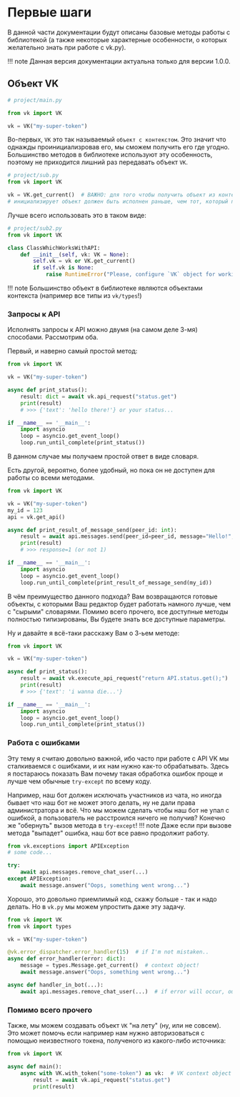 # Первые шаги

В данной части документации будут описаны базовые методы работы с библиотекой (а также некоторые характерные особенности, о которых желательно знать при работе с vk.py).

!!! note
    Данная версия документации актуальна только для версии 1.0.0.

## Объект VK

```python
# project/main.py

from vk import VK

vk = VK("my-super-token")
```

Во-первых, `VK` это так называемый `объект с контекстом`. Это значит что однажды проинициализровав его, мы сможем получить его где угодно.
Большинство методов в библиотеке используют эту особенность, поэтому не приходится лишний раз передавать объект `VK`.

```python
# project/sub.py
from vk import VK

vk = VK.get_current()  # ВАЖНО: для того чтобы получить объект из контекста, код который
# инициализирует объект должен быть исполнен раньше, чем тот, который пытается его получить.
```

Лучше всего использовать это в таком виде:

```python
# project/sub2.py
from vk import VK

class ClassWhichWorksWithAPI:
    def __init__(self, vk: VK = None):
        self.vk = vk or VK.get_current()
        if self.vk is None:
            raise RuntimeError("Please, configure `VK` object for working with this class.")
```

!!! note
    Большинство объект в библиотеке являются объектами контекста (например все типы из `vk/types`!)


### Запросы к API

Исполнять запросы к API можно двумя (на самом деле 3-мя) способами. Рассмотрим оба.

Первый, и наверно самый простой метод:

```python
from vk import VK

vk = VK("my-super-token")

async def print_status():
    result: dict = await vk.api_request("status.get")
    print(result)
    # >>> {'text': 'hello there!'} or your status...

if __name__ == '__main__':
    import asyncio
    loop = asyncio.get_event_loop()
    loop.run_until_complete(print_status())
```

В данном случае мы получаем простой ответ в виде словаря.

Есть другой, вероятно, более удобный, но пока он не доступен для работы со всеми методами.

```python
from vk import VK

vk = VK("my-super-token")
my_id = 123
api = vk.get_api()

async def print_result_of_message_send(peer_id: int):
    result = await api.messages.send(peer_id=peer_id, message="Hello!", random_id=0)
    print(result)
    # >>> response=1 (or not 1)

if __name__ == '__main__':
    import asyncio
    loop = asyncio.get_event_loop()
    loop.run_until_complete(print_result_of_message_send(my_id))
```

В чём преимущество данного подхода? Вам возвращаются готовые объекты, с которыми Ваш редактор будет работать намного лучше, чем с "сырыми" словарями.
Помимо всего прочего, все доступные методы полностью типизированы, Вы будете знать все доступные параметры.

Ну и давайте я всё-таки расскажу Вам о 3-ьем методе:

```python
from vk import VK

vk = VK("my-super-token")

async def print_status():
    result = await vk.execute_api_request("return API.status.get();")
    print(result)
    # >>> {'text': 'i wanna die...'}

if __name__ == '__main__':
    import asyncio
    loop = asyncio.get_event_loop()
    loop.run_until_complete(print_status())
```

### Работа с ошибками

Эту тему я считаю довольно важной, ибо часто при работе с API VK мы сталкиваемся с ошибками, и их нам нужно как-то обрабатывать.
Здесь я постараюсь показать Вам почему такая обработка ошибок проще и лучше чем обычные `try-except` по всему коду.

Например, наш бот должен исключать участников из чата, но иногда бывает что наш бот не может этого делать, ну не дали права администратора и всё.
Что мы можем сделать чтобы наш бот не упал с ошибкой, а пользователь не расстроился ничего не получив? Конечно же "обернуть" вызов метода в `try-except`!
!!! note
    Даже если при вызове метода "выпадет" ошибка, наш бот все равно продолжит работу.

```python
from vk.exceptions import APIException
# some code...

try:
    await api.messages.remove_chat_user(...)
except APIException:
    await message.answer("Oops, something went wrong...")
```

Хорошо, это довольно приемлимый код, скажу больше - так и надо делать. Но в `vk.py` мы можем упростить даже эту задачу.

```python
from vk import VK
from vk import types

vk = VK("my-super-token")

@vk.error_dispatcher.error_handler(15)  # if I'm not mistaken..
async def error_handler(error: dict):
    message = types.Message.get_current()  # context object!
    await message.answer("Oops, something went wrong...")

async def handler_in_bot(...):
    await api.messages.remove_chat_user(...)  # if error will occur, our handler handle it.
```

### Помимо всего прочего

Также, мы можем создавать объект `VK` "на лету" (ну, или не совсем).
Это может помочь если например нам нужно авторизоваться с помощью неизвестного токена, полученого из какого-либо источника:

```python
from vk import VK

async def main():
    async with VK.with_token("some-token") as vk:  # VK context object won't be changed!
        result = await vk.api_request("status.get")
        print(result)
```